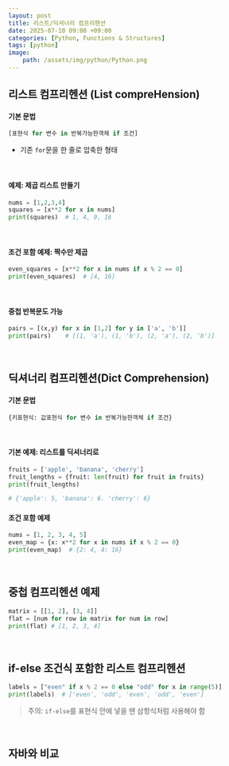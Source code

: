 ```yaml
---
layout: post
title: 리스트/딕셔너리 컴프리헨션
date: 2025-07-10 09:00 +09:00
categories: [Python, Functions & Structures]
tags: [python]
image:
    path: /assets/img/python/Python.png
---
```


## 리스트 컴프리헨션 (List compreHension)

#### 기본 문법

```python
[표현식 for 변수 in 반복가능한객체 if 조건]
```

- 기존 `for`문을 한 줄로 압축한 형태

<br>

#### 예제: 제곱 리스트 만들기

```python
nums = [1,2,3,4]
squares = [x**2 for x in nums]
print(squares)  # 1, 4, 9, 16
```

<br>

#### 조건 포함 예제: 짝수만 제곱

```python
even_squares = [x**2 for x in nums if x % 2 == 0]
print(even_squares)  # [4, 16]
```

<br>

#### 중첩 반복문도 가능

```python
pairs = [(x,y) for x in [1,2] for y in ['a', 'b']]
print(pairs)    # [(1, 'a'), (1, 'b'), (2, 'a'), (2, 'b')]
```

<br>

## 딕셔너리 컴프리헨션(Dict Comprehension)

#### 기본 문법

```python
{키표현식: 값표현식 for 변수 in 반복가능한객체 if 조건}
```

<br>

#### 기본 예제: 리스트를 딕셔너리로

```python
fruits = ['apple', 'banana', 'cherry']
fruit_lengths = {fruit: len(fruit) for fruit in fruits}
print(fruit_lengths)

# {'apple': 5, 'banana': 6. 'cherry': 6}
```

#### 조건 포함 예제

```python
nums = [1, 2, 3, 4, 5]
even_map = {x: x**2 for x in nums if x % 2 == 0}
print(even_map)  # {2: 4, 4: 16}
```

<br>

## 중첩 컴프리헨션 예제

```python 
matrix = [[1, 2], [3, 4]]
flat = [num for row in matrix for num in row]
print(flat) # [1, 2, 3, 4]
```

<br>

## if-else 조건식 포함한 리스트 컴프리헨션

```python
labels = ["even" if x % 2 == 0 else "odd" for x in range(5)]
print(labels)  # ['even', 'odd', 'even', 'odd', 'even']
```

> 주의: `if-else`를 표현식 안에 넣을 땐 삼항식처럼 사용해야 함

<br>

## 자바와 비교

